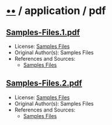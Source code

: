 # [••](../../../../README.md) / application / pdf

## [Samples-Files.1.pdf](../files/Samples-Files.1.pdf)

- License: [Samples Files](./LICENSE.1.txt)
- Original Author(s): Samples Files
- References and Sources:
  - [Samples Files](https://samples-files.com/samples/Documents/pdf/sample-2-one-page.pdf)

## [Samples-Files.2.pdf](../files/Samples-Files.2.pdf)

- License: [Samples Files](./LICENSE.1.txt)
- Original Author(s): Samples Files
- References and Sources:
  - [Samples Files](https://samples-files.com/samples/Documents/pdf/sample-3-text-images.pdf)

